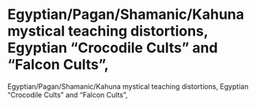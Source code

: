 # Egyptian/Pagan/Shamanic/Kahuna mystical teaching distortions, Egyptian “Crocodile Cults” and “Falcon Cults”,

Egyptian/Pagan/Shamanic/Kahuna mystical teaching distortions, Egyptian “Crocodile Cults” and “Falcon Cults”,